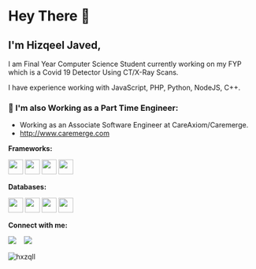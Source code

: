 # Hey There 👋  

## I'm Hizqeel Javed, 

I am Final Year Computer Science Student currently working on my FYP which is a Covid 19 Detector Using CT/X-Ray Scans.

I have experience working with JavaScript, PHP, Python, NodeJS, C++.



### 💼  I'm also Working as a Part Time Engineer: 
* Working as an Associate Software Engineer at CareAxiom/Caremerge.
* http://www.caremerge.com

 **Frameworks:**
<p align="left">
  <img src="https://img.icons8.com/color/240/000000/nodejs.png" width="30"/>
  <img src="https://img.icons8.com/plasticine/100/000000/react.png" width="30"/>
  <img src="https://img.icons8.com/color/344/flutter.png" width="30"/>
  <img src="https://img.icons8.com/fluency/344/laravel.png" width="30"/>
</p>

**Databases:**
<p align="left">
 <img src="https://img.icons8.com/color/344/mysql-logo.png" width="30"/>
 <img src="https://img.icons8.com/color/344/postgreesql.png" width="30"/>
 <img src="https://img.icons8.com/color/344/mongodb.png" width="30"/>
 <img src="https://img.icons8.com/color/344/firebase.png" width="30"/>
</p>


**Connect with me:**
<p align="left">
  <a href="https://www.linkedin.com/in/hizqeel-javed-420544149/"><img src="https://img.shields.io/badge/linkedin-%230077B5.svg?&style=for-the-badge&logo=linkedin&logoColor=white" /></a>
  &nbsp;&nbsp;
  <a href="https://web.facebook.com/hizqeeel"><img src="https://img.shields.io/badge/facebook-4267B2.svg?style=for-the-badge&logo=facebook&logoColor=white" /></a>
  &nbsp;&nbsp;
</p>

<img src="https://komarev.com/ghpvc/?username=hxzqll" alt="hxzqll" />
